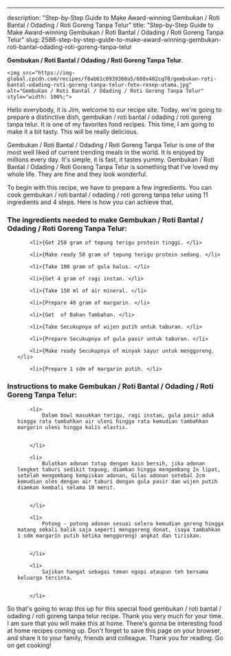 ---
description: "Step-by-Step Guide to Make Award-winning Gembukan / Roti Bantal / Odading / Roti Goreng Tanpa Telur"
title: "Step-by-Step Guide to Make Award-winning Gembukan / Roti Bantal / Odading / Roti Goreng Tanpa Telur"
slug: 2586-step-by-step-guide-to-make-award-winning-gembukan-roti-bantal-odading-roti-goreng-tanpa-telur

<p>
	<strong>Gembukan / Roti Bantal / Odading / Roti Goreng Tanpa Telur</strong>. 
	
</p>
<p>
	
	<img src="https://img-global.cpcdn.com/recipes/f8ab61c0939360a5/680x482cq70/gembukan-roti-bantal-odading-roti-goreng-tanpa-telur-foto-resep-utama.jpg" alt="Gembukan / Roti Bantal / Odading / Roti Goreng Tanpa Telur" style="width: 100%;">
	
	
</p>
<p>
	Hello everybody, it is Jim, welcome to our recipe site. Today, we're going to prepare a distinctive dish, gembukan / roti bantal / odading / roti goreng tanpa telur. It is one of my favorites food recipes. This time, I am going to make it a bit tasty. This will be really delicious.
</p>
	
<p>
	
</p>
<p>
	Gembukan / Roti Bantal / Odading / Roti Goreng Tanpa Telur is one of the most well liked of current trending meals in the world. It is enjoyed by millions every day. It's simple, it is fast, it tastes yummy. Gembukan / Roti Bantal / Odading / Roti Goreng Tanpa Telur is something that I've loved my whole life. They are fine and they look wonderful.
</p>

<p>
To begin with this recipe, we have to prepare a few ingredients. You can cook gembukan / roti bantal / odading / roti goreng tanpa telur using 11 ingredients and 4 steps. Here is how you can achieve that.
</p>

<h3>The ingredients needed to make Gembukan / Roti Bantal / Odading / Roti Goreng Tanpa Telur:</h3>

<ol>
	
		<li>{Get 250 gram of tepung terigu protein tinggi. </li>
	
		<li>{Make ready 50 gram of tepung terigu protein sedang. </li>
	
		<li>{Take 100 gram of gula halus. </li>
	
		<li>{Get 4 gram of ragi instan. </li>
	
		<li>{Take 150 ml of air mineral. </li>
	
		<li>{Prepare 40 gram of margarin. </li>
	
		<li>{Get  of Bahan Tambahan. </li>
	
		<li>{Take Secukupnya of wijen putih untuk taburan. </li>
	
		<li>{Prepare Secukupnya of gula pasir untuk taburan. </li>
	
		<li>{Make ready Secukupnya of minyak sayur untuk menggoreng. </li>
	
		<li>{Prepare 1 sdm of margarin putih. </li>
	
</ol>
<p>
	
</p>

<h3>Instructions to make Gembukan / Roti Bantal / Odading / Roti Goreng Tanpa Telur:</h3>

<ol>
	
		<li>
			Dalam bowl masukkan terigu, ragi instan, gula pasir aduk hingga rata tambahkan air uleni hingga rata kemudian tambahkan margarin uleni hingga kalis elastis.
			
			
		</li>
	
		<li>
			Bulatkan adonan tutup dengan kain bersih, jika adonan lengket taburi sedikit tepung, diamkan hingga mengembang 2x lipat, setelah mengembang kempiskan adonan, Gilas adonan setebal 2cm kemudian oles dengan air taburi dengan gula pasir dan wijen putih diamkan kembali selama 10 menit.
			
			
		</li>
	
		<li>
			Potong - potong adonan sesuai selera kemudian goreng hingga matang sekali balik saja seperti menggoreng donat, (saya tambahkan 1 sdm margarin putih ketika menggoreng) angkat dan tiriskan.
			
			
		</li>
	
		<li>
			Sajikan hangat sebagai teman ngopi ataupun teh bersama keluarga tercinta.
			
			
		</li>
	
</ol>

<p>
	
</p>

<p>
	So that's going to wrap this up for this special food gembukan / roti bantal / odading / roti goreng tanpa telur recipe. Thank you very much for your time. I am sure that you will make this at home. There's gonna be interesting food at home recipes coming up. Don't forget to save this page on your browser, and share it to your family, friends and colleague. Thank you for reading. Go on get cooking!
</p>

